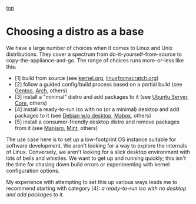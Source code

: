 [top](http://github.com/neopragma/provision-lightweight-development-environments)

# Choosing a distro as a base

We have a large number of choices when it comes to Linux and Unix distributions. They cover a spectrum from do-it-yourself-from-source to copy-the-appliance-and-go. The range of choices runs more-or-less like this:

- [1] build from source (see [kernel.org](https://www.kernel.org), [linuxfromscratch.org](http://www.linuxfromscratch.org))
- [2] follow a guided config/build process based on a partial build (see [Gentoo](https://gentoo.org), [Arch](https://www.archlinux.org), others)
- [3] install a "minimal" distro and add packages to it (see [Ubuntu Server](https://www.ubuntu.com/download/server), [Core](http://distro.ibiblio.org/tinycorelinux/downloads.html), others)
- [4] install a ready-to-run iso with no (or a minimal) desktop and add packages to it (see [Debian w/o desktop](https://www.debian.org), [Mabox](https://maboxlinux.org), others)
- [5] install a consumer-friendly desktop distro and remove packages from it (see [Manjaro](https://manjaro.org), [Mint](https://linuxmint.com), others)

The use case here is to set up a low-footprint OS instance suitable for software development. We aren't looking for a way to explore the internals of Linux. Conversely, we aren't looking for a slick desktop environment with lots of bells and whistles. We want to get up and running quickly; this isn't the time for chasing down build errors or experimenting with kernel configuration options. 

My experience with attempting to set this up various ways leads me to recommend starting with category [4]: _a ready-to-run iso with no desktop and add packages to it_. 